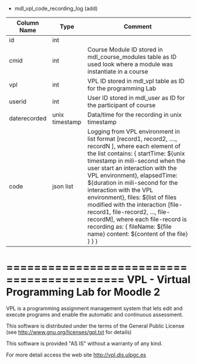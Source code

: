- mdl_vpl_code_recording_log (add)

| Column Name | Type | Comment |
|--------------|----------------|---------------------------------------------------------------------------------------------------------------------------------------------------------------------------------------------------------------------------------------------------------------------------------------------------------------------------------------------------------------------------------------------------------------------------------------------------------------------------------------------------------------------------------------------------------------------------|
| id | int |  |
| cmid | int | Course Module ID stored in mdl_course_modules table as ID used look where a module was instantiate in a course  |
| vpl | int | VPL ID stored in mdl_vpl table as ID for the programming Lab |
| userid | int | User ID stored in mdl_user as ID for the participant of course |
| daterecorded | unix timestamp | Data/time for the recording in unix timestamp |
| code | json list | Logging from VPL environment in list format [record1, record2, ...., recordN ], where each element of the list contains: {    startTime: ${unix timestamp in mili-second when the user start an interaction with the VPL environment},   elapsedTime: ${duration in mili-second for the interaction with the VPL environment},   files: ${list of files modified with the interaction [file-record1, file-record2, ..., file-recordM], where each file-record is recording as:      {         fileName: ${file name}        content: ${content of the file}       }   } } |



===========================================
VPL - Virtual Programming Lab for Moodle 2
===========================================

   VPL is a programming assignment management system that lets edit and execute
   programs and enable the automatic and continuous assessment.

   This software is distributed under the terms of the General Public License
   (see http://www.gnu.org/licenses/gpl.txt for details)

   This software is provided "AS IS" without a warranty of any kind.

   For more detail access the web site http://vpl.dis.ulpgc.es
